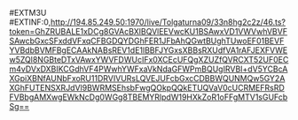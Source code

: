 #EXTM3U
#EXTINF:0,http://194.85.249.50:1970/live/Tolgaturna09/33n8hg2c2z/46.ts?token=GhZRUBALE1xDCg8GVAcBXlBQVlEEVwcKU1BSAwxVD1VWVwhVBVFSAwcbGxcSFxddVFxqCFBGDQYDGhFER1JFbAhQGwtBUghTUwoEF01BEVFYVBdbBVMFBgECAAkNABsREV1dE1lBBFJYGxsXBBsRXUdfVA1rAFJEXFVWEw5ZQl8NGBteDTxVAwxYWVFDWUcIFx0XCEcUFQgXZUZfQVRCXT52UF0ECm4vDVxDXBIKCGdhVF4PWwhYWFxaVkNdaGFWPmBQUgIRVBI+dV5YCBcAXGpiXBNfAUNbFxoRU11DRVIVURsLQVEJUFcbGxcCDBBWQUNMQw5GY2AXGhFUTENSXRJdVl9BWRMSEhsbFwgQOkpQQkETUQVaV0cUCRMEFRsRDFVBbgAMXwgEWkNcDg0WGg8TBEMYRlpdW19HXkZoR1oFFgMTV1sGUFcbSg==

